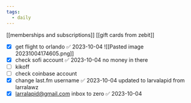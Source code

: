 ```yaml
---
tags:
  - daily
---
```

[[memberships and subscriptions]]
[[gift cards from zebit]]
- [x] get flight to orlando ✅ 2023-10-04
![[Pasted image 20231004174605.png]]
- [x] check sofi account ✅ 2023-10-04
      no money in there
- [ ] kikoff
- [ ] check coinbase account
- [x] change last.fm username ✅ 2023-10-04
      updated to larvalapid from larralawz
- [x] larralapid@gmail.com inbox to zero ✅ 2023-10-04
